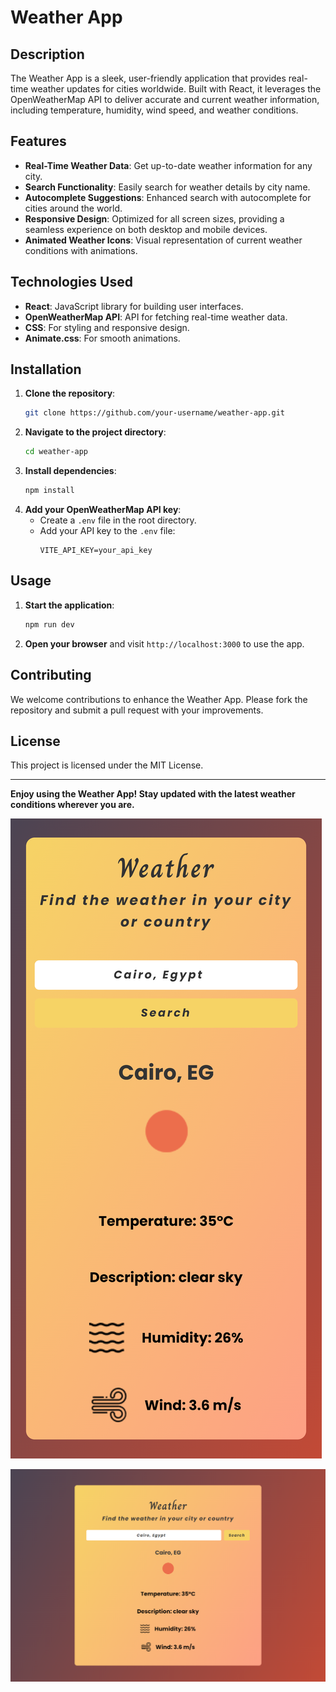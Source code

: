# Weather App

## Description

The Weather App is a sleek, user-friendly application that provides real-time weather updates for cities worldwide. Built with React, it leverages the OpenWeatherMap API to deliver accurate and current weather information, including temperature, humidity, wind speed, and weather conditions.

## Features

- **Real-Time Weather Data**: Get up-to-date weather information for any city.
- **Search Functionality**: Easily search for weather details by city name.
- **Autocomplete Suggestions**: Enhanced search with autocomplete for cities around the world.
- **Responsive Design**: Optimized for all screen sizes, providing a seamless experience on both desktop and mobile devices.
- **Animated Weather Icons**: Visual representation of current weather conditions with animations.

## Technologies Used

- **React**: JavaScript library for building user interfaces.
- **OpenWeatherMap API**: API for fetching real-time weather data.
- **CSS**: For styling and responsive design.
- **Animate.css**: For smooth animations.

## Installation

1. **Clone the repository**:
   ```bash
   git clone https://github.com/your-username/weather-app.git
   ```
2. **Navigate to the project directory**:
   ```bash
   cd weather-app
   ```
3. **Install dependencies**:
   ```bash
   npm install
   ```
4. **Add your OpenWeatherMap API key**:
   - Create a `.env` file in the root directory.
   - Add your API key to the `.env` file:
     ```env
     VITE_API_KEY=your_api_key
     ```

## Usage

1. **Start the application**:
   ```bash
   npm run dev
   ```
2. **Open your browser** and visit `http://localhost:3000` to use the app.

## Contributing

We welcome contributions to enhance the Weather App. Please fork the repository and submit a pull request with your improvements.

## License

This project is licensed under the MIT License.

---

**Enjoy using the Weather App! Stay updated with the latest weather conditions wherever you are.**

![Weather App small_screen](src/assets/Mobile_Screen.png)

![Weather App large_screen](src/assets/Web_Screen.png)
